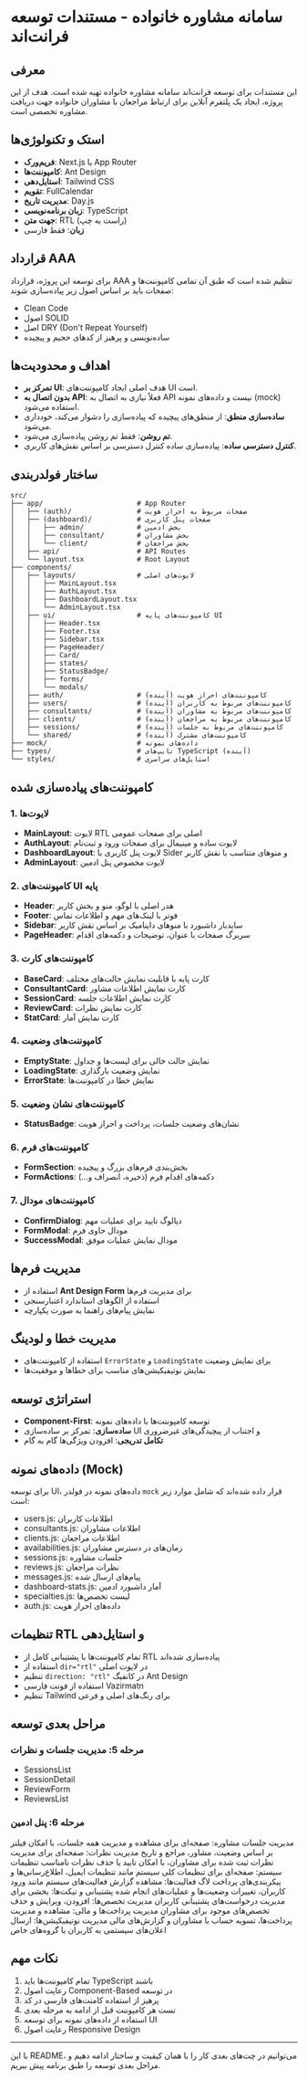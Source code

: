 # سامانه مشاوره خانواده - مستندات توسعه فرانت‌اند

## معرفی
این مستندات برای توسعه فرانت‌اند سامانه مشاوره خانواده تهیه شده است. هدف از این پروژه، ایجاد یک پلتفرم آنلاین برای ارتباط مراجعان با مشاوران خانواده جهت دریافت مشاوره تخصصی است.

## استک و تکنولوژی‌ها
- **فریم‌ورک**: Next.js با App Router
- **کامپوننت‌ها**: Ant Design
- **استایل‌دهی**: Tailwind CSS
- **تقویم**: FullCalendar
- **مدیریت تاریخ**: Day.js
- **زبان برنامه‌نویسی**: TypeScript
- **جهت متن**: RTL (راست به چپ)
- **زبان**: فقط فارسی

## قرارداد AAA
برای توسعه این پروژه، قرارداد AAA تنظیم شده است که طبق آن تمامی کامپوننت‌ها و صفحات باید بر اساس اصول زیر پیاده‌سازی شوند:
- Clean Code
- اصول SOLID
- اصل DRY (Don't Repeat Yourself)
- ساده‌نویسی و پرهیز از کدهای حجیم و پیچیده

## اهداف و محدودیت‌ها
- **تمرکز بر UI**: هدف اصلی ایجاد کامپوننت‌های UI است.
- **بدون اتصال به API**: فعلاً نیازی به اتصال به API نیست و داده‌های نمونه (mock) استفاده می‌شود.
- **ساده‌سازی منطق**: از منطق‌های پیچیده که پیاده‌سازی را دشوار می‌کند، خودداری می‌شود.
- **تم روشن**: فقط تم روشن پیاده‌سازی می‌شود.
- **کنترل دسترسی ساده**: پیاده‌سازی ساده کنترل دسترسی بر اساس نقش‌های کاربری.

## ساختار فولدربندی

```
src/
├── app/                       # App Router
│   ├── (auth)/                # صفحات مربوط به احراز هویت
│   ├── (dashboard)/           # صفحات پنل کاربری
│   │   ├── admin/             # بخش ادمین
│   │   ├── consultant/        # بخش مشاوران
│   │   └── client/            # بخش مراجعان
│   ├── api/                   # API Routes
│   └── layout.tsx             # Root Layout
├── components/
│   ├── layouts/               # لایوت‌های اصلی
│   │   ├── MainLayout.tsx
│   │   ├── AuthLayout.tsx
│   │   ├── DashboardLayout.tsx
│   │   └── AdminLayout.tsx
│   ├── ui/                    # کامپوننت‌های پایه UI
│   │   ├── Header.tsx
│   │   ├── Footer.tsx
│   │   ├── Sidebar.tsx
│   │   ├── PageHeader/
│   │   ├── Card/
│   │   ├── states/
│   │   ├── StatusBadge/
│   │   ├── forms/
│   │   └── modals/
│   ├── auth/                  # کامپوننت‌های احراز هویت (آینده)
│   ├── users/                 # کامپوننت‌های مربوط به کاربران (آینده)
│   ├── consultants/           # کامپوننت‌های مربوط به مشاوران (آینده)
│   ├── clients/               # کامپوننت‌های مربوط به مراجعان (آینده)
│   ├── sessions/              # کامپوننت‌های مربوط به جلسات (آینده)
│   └── shared/                # کامپوننت‌های مشترک (آینده)
├── mock/                      # داده‌های نمونه
├── types/                     # تایپ‌های TypeScript (آینده)
└── styles/                    # استایل‌های سراسری
```

## کامپوننت‌های پیاده‌سازی شده

### 1. لایوت‌ها
- **MainLayout**: لایوت RTL اصلی برای صفحات عمومی
- **AuthLayout**: لایوت ساده و مینیمال برای صفحات ورود و ثبت‌نام
- **DashboardLayout**: لایوت پنل کاربری با Sider و منوهای متناسب با نقش کاربر
- **AdminLayout**: لایوت مخصوص پنل ادمین

### 2. کامپوننت‌های UI پایه
- **Header**: هدر اصلی با لوگو، منو و بخش کاربر
- **Footer**: فوتر با لینک‌های مهم و اطلاعات تماس
- **Sidebar**: ساید‌بار داشبورد با منوهای داینامیک بر اساس نقش کاربر
- **PageHeader**: سربرگ صفحات با عنوان، توضیحات و دکمه‌های اقدام

### 3. کامپوننت‌های کارت
- **BaseCard**: کارت پایه با قابلیت نمایش حالت‌های مختلف
- **ConsultantCard**: کارت نمایش اطلاعات مشاور
- **SessionCard**: کارت نمایش اطلاعات جلسه
- **ReviewCard**: کارت نمایش نظرات
- **StatCard**: کارت نمایش آمار

### 4. کامپوننت‌های وضعیت
- **EmptyState**: نمایش حالت خالی برای لیست‌ها و جداول
- **LoadingState**: نمایش وضعیت بارگذاری
- **ErrorState**: نمایش خطا در کامپوننت‌ها

### 5. کامپوننت‌های نشان وضعیت
- **StatusBadge**: نشان‌های وضعیت جلسات، پرداخت و احراز هویت

### 6. کامپوننت‌های فرم
- **FormSection**: بخش‌بندی فرم‌های بزرگ و پیچیده
- **FormActions**: دکمه‌های اقدام فرم (ذخیره، انصراف و...)

### 7. کامپوننت‌های مودال
- **ConfirmDialog**: دیالوگ تایید برای عملیات مهم
- **FormModal**: مودال حاوی فرم
- **SuccessModal**: مودال نمایش عملیات موفق

## مدیریت فرم‌ها
- استفاده از **Ant Design Form** برای مدیریت فرم‌ها
- استفاده از الگوهای استاندارد اعتبارسنجی
- نمایش پیام‌های راهنما به صورت یکپارچه

## مدیریت خطا و لودینگ
- استفاده از کامپوننت‌های `ErrorState` و `LoadingState` برای نمایش وضعیت
- نمایش نوتیفیکیشن‌های مناسب برای خطاها و موفقیت‌ها

## استراتژی توسعه
- **Component-First**: توسعه کامپوننت‌ها با داده‌های نمونه
- **ساده‌سازی**: تمرکز بر ساده‌سازی UI و اجتناب از پیچیدگی‌های غیرضروری
- **تکامل تدریجی**: افزودن ویژگی‌ها گام به گام

## داده‌های نمونه (Mock)
برای توسعه UI، داده‌های نمونه در فولدر `mock` قرار داده شده‌اند که شامل موارد زیر است:
- users.js: اطلاعات کاربران
- consultants.js: اطلاعات مشاوران
- clients.js: اطلاعات مراجعان
- availabilities.js: زمان‌های در دسترس مشاوران
- sessions.js: جلسات مشاوره
- reviews.js: نظرات مراجعان
- messages.js: پیام‌های ارسال شده
- dashboard-stats.js: آمار داشبورد ادمین
- specialties.js: لیست تخصص‌ها
- auth.js: داده‌های احراز هویت

## تنظیمات RTL و استایل‌دهی
- تمام کامپوننت‌ها با پشتیبانی کامل از RTL پیاده‌سازی شده‌اند
- استفاده از `dir="rtl"` در لایوت اصلی
- تنظیم `direction: "rtl"` در کانفیگ Ant Design
- استفاده از فونت فارسی Vazirmatn
- تنظیم Tailwind برای رنگ‌های اصلی و فرعی

## مراحل بعدی توسعه

### مرحله 5: مدیریت جلسات و نظرات
- SessionsList
- SessionDetail
- ReviewForm
- ReviewsList

### مرحله 6: پنل ادمین
مدیریت جلسات مشاوره: صفحه‌ای برای مشاهده و مدیریت همه جلسات، با امکان فیلتر بر اساس وضعیت، مشاور، مراجع و تاریخ
مدیریت نظرات: صفحه‌ای برای مدیریت نظرات ثبت شده برای مشاوران، با امکان تایید یا حذف نظرات نامناسب
تنظیمات سیستم: صفحه‌ای برای تنظیمات کلی سیستم مانند تنظیمات ایمیل، اطلاع‌رسانی‌ها و پیکربندی‌های پرداخت
لاگ فعالیت‌ها: مشاهده گزارش فعالیت‌های سیستم مانند ورود کاربران، تغییرات وضعیت‌ها و عملیات‌های انجام شده
پشتیبانی و تیکت‌ها: بخشی برای مدیریت درخواست‌های پشتیبانی کاربران
مدیریت تخصص‌ها: افزودن، ویرایش و حذف تخصص‌های موجود برای مشاوران
مدیریت پرداخت‌ها و مالی: مشاهده و مدیریت پرداخت‌ها، تسویه حساب با مشاوران و گزارش‌های مالی
مدیریت نوتیفیکیشن‌ها: ارسال اعلان‌های سیستمی به کاربران یا گروه‌های خاص

## نکات مهم
1. تمام کامپوننت‌ها باید TypeScript باشند
2. رعایت اصول Component-Based در توسعه
3. پرهیز از استفاده کامنت‌های فارسی در کد
4. تست هر کامپوننت قبل از ادامه به مرحله بعدی
5. استفاده از داده‌های نمونه برای توسعه UI
6. رعایت اصول Responsive Design

---

با این README، می‌توانیم در چت‌های بعدی کار را با همان کیفیت و ساختار ادامه دهیم و مراحل بعدی توسعه را طبق برنامه پیش ببریم.